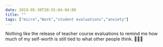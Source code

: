 ```yaml
---
date: 2019-05-30T20:55:04-04:00
title: ""
tags: ["micro","Work","student evaluations","anxiety"]
---
```

Nothing like the release of teacher course evaluations to remind me how much of my self-worth is still tied to what other people think. 😬😬😬
